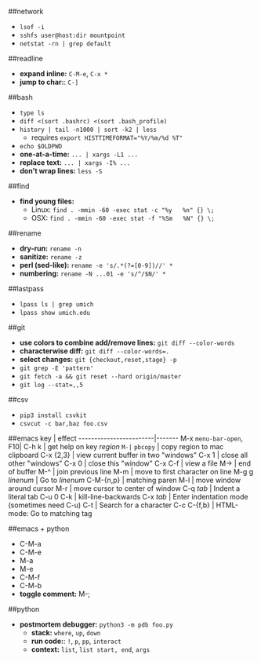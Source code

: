 ##network
- `lsof -i`
- `sshfs user@host:dir mountpoint`
- `netstat -rn | grep default`

##readline
- **expand inline:** `C-M-e`, `C-x *`
- **jump to char:**: `C-]`

##bash
- `type ls`
- `diff <(sort .bashrc) <(sort .bash_profile)`
- `history | tail -n1000 | sort -k2 | less`
  - requires `export HISTTIMEFORMAT="%Y/%m/%d %T"`
- `echo $OLDPWD`
- **one-at-a-time:** `... | xargs -L1 ...`
- **replace text:** `... | xargs -I% ...`
- **don't wrap lines:** `less -S`

##find
- **find young files:**
  - Linux: `find . -mmin -60 -exec stat -c "%y   %n" {} \;`
  - OSX: `find . -mmin -60 -exec stat -f "%Sm   %N" {} \;`

##rename
- **dry-run:** `rename -n`
- **sanitize:** `rename -z`
- **perl (sed-like):** `rename -e 's/.*(?=[0-9])//' *`
- **numbering:** `rename -N ...01 -e 's/^/$N/' *`

##lastpass
- `lpass ls | grep umich`
- `lpass show umich.edu`

##git
- **use colors to combine add/remove lines:** `git diff --color-words`
- **characterwise diff:** `git diff --color-words=.`
- **select changes:** `git {checkout,reset,stage} -p`
- `git grep -E 'pattern'`
- `git fetch -a && git reset --hard origin/master`
- `git log --stat=,,5`

##csv
- `pip3 install csvkit`
- `csvcut -c bar,baz foo.csv`

##emacs
key                     | effect
------------------------|-------
M-x `menu-bar-open`, F10|
C-h k                   | get help on key
_region_ `M-|` `pbcopy` | copy region to mac clipboard
C-x {2,3}               | view current buffer in two "windows"
C-x 1                   | close all other "windows"
C-x 0                   | close this "window"
C-x C-f                 | view a file
M->                     | end of buffer
M-^                     | join previous line
M-m                     | move to first character on line
M-g g _linenum_         | Go to _linenum_
C-M-{n,p}               | matching paren
M-l                     | move window around cursor
M-r                     | move cursor to center of window
C-q _tab_               | Indent a literal tab
C-u 0 C-k               | kill-line-backwards
C-x _tab_               | Enter indentation mode (sometimes need C-u)
C-t                     | Search for a character
C-c C-{f,b}             | HTML-mode: Go to matching tag

##emacs + python
- C-M-a
- C-M-e
- M-a
- M-e
- C-M-f
- C-M-b
- **toggle comment:** M-;

##python
- **postmortem debugger:** `python3 -m pdb foo.py`
  - **stack:** `where`, `up`, `down`
  - **run code:**: `!`, `p`, `pp`, `interact`
  - **context:** `list`, `list start, end`, `args`
